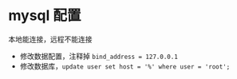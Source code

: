 # mysql 配置

本地能连接，远程不能连接
- 修改数据配置，注释掉 `bind_address = 127.0.0.1`
- 修改数据库，`update user set host = '%' where user = 'root';`

